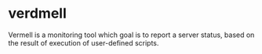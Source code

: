# verdmell
Vermell is a monitoring tool which goal is to report a server status, based on the result of execution of user-defined scripts.

